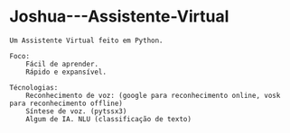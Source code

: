 # Joshua---Assistente-Virtual
    Um Assistente Virtual feito em Python.

    Foco:
        Fácil de aprender.
        Rápido e expansível.

    Técnologias:
        Reconhecimento de voz: (google para reconhecimento online, vosk para reconhecimento offline)
        Síntese de voz. (pytssx3)
        Algum de IA. NLU (classificação de texto)
        